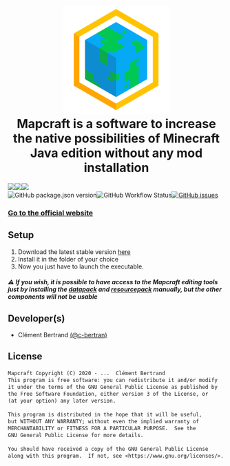 <h1 align="center">
    <img height="250" src="src/public/imgs/app/icon_small.png" alt="Mapcraft logo"><br/>
    Mapcraft is a software to increase the native possibilities of Minecraft Java edition without any mod installation
</h1>

<div style="display: inline-flex">
    <img src="https://img.shields.io/badge/Windows-0078D6?style=for-the-badge&logo=windows&logoColor=white" />
    <img src="https://img.shields.io/badge/mac%20os-000000?style=for-the-badge&logo=apple&logoColor=white" />
    <img src="https://img.shields.io/badge/Linux-FCC624?style=for-the-badge&logo=linux&logoColor=black" />
</div>
<div style="display: inline-flex">
    <img alt="GitHub package.json version" src="https://img.shields.io/github/package-json/v/mapcraft-app/mapcraft?style=for-the-badge">
    <img alt="GitHub Workflow Status" src="https://img.shields.io/github/actions/workflow/status/mapcraft-app/mapcraft/test.yml?branch=main">
    <a href="https://github.com/mapcraft-app/mapcraft/issues"><img alt="GitHub issues" src="https://img.shields.io/github/issues/mapcraft-app/mapcraft?style=for-the-badge"></a>
</div>

### [Go to the official website](https://mapcraft.app/)

## Setup
1. Download the latest stable version [here](https://github.com/mapcraft-app/mapcraft/releases)
2. Install it in the folder of your choice
3. Now you just have to launch the executable.

##### <span>&#x26a0;</span> If you wish, it is possible to have access to the Mapcraft editing tools just by installing the [datapack](https://github.com/mapcraft-app/datapack) and [resourcepack](https://github.com/mapcraft-app/resource-pack) manually, but the other components will not be usable

## Developer(s)
- Clément Bertrand [(@c-bertran)](https://github.com/c-bertran)

## License
    Mapcraft Copyright (C) 2020 - ...  Clément Bertrand
    This program is free software: you can redistribute it and/or modify
    it under the terms of the GNU General Public License as published by
    the Free Software Foundation, either version 3 of the License, or
    (at your option) any later version.

    This program is distributed in the hope that it will be useful,
    but WITHOUT ANY WARRANTY; without even the implied warranty of
    MERCHANTABILITY or FITNESS FOR A PARTICULAR PURPOSE.  See the
    GNU General Public License for more details.

    You should have received a copy of the GNU General Public License
    along with this program.  If not, see <https://www.gnu.org/licenses/>.
